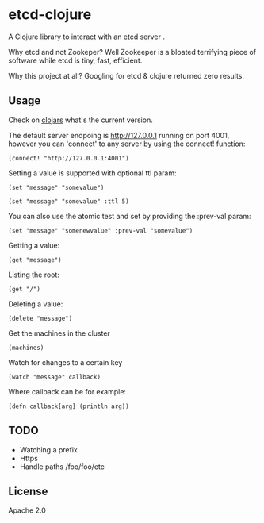 # etcd-clojure

A Clojure library to interact with an [etcd](https://github.com/coreos/etcd) server .

Why etcd and not Zookeper? Well Zookeeper is a bloated terrifying piece of software while etcd is tiny, fast, efficient.

Why this project at all? Googling for etcd & clojure returned zero results.

## Usage

Check on [clojars](https://clojars.org/etcd-clojure) what's the current version.

The default server endpoing is http://127.0.0.1 running on port 4001, however you can 'connect' to any server by using the connect! function:

	(connect! "http://127.0.0.1:4001")

Setting a value is supported with optional ttl param:

	(set "message" "somevalue")

	(set "message" "somevalue" :ttl 5)

You can also use the atomic test and set by providing the :prev-val param:

	(set "message" "somenewvalue" :prev-val "somevalue")

Getting a value:

	(get "message")

Listing the root:

	(get "/")

Deleting a value:

	(delete "message")

Get the machines in the cluster

	(machines)

Watch for changes to a certain key

	(watch "message" callback)

Where callback can be for example:

	(defn callback[arg] (println arg))

## TODO

- Watching a prefix
- Https
- Handle paths /foo/foo/etc

## License

Apache 2.0
